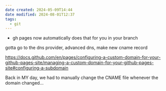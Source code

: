 ```yaml
---
date created: 2024-05-09T14:44
date modified: 2024-08-01T12:37
tags:
  - git
---
```

- gh pages now automatically does that for you in your branch

gotta go to the dns provider, advanced dns, make new cname record

https://docs.github.com/en/pages/configuring-a-custom-domain-for-your-github-pages-site/managing-a-custom-domain-for-your-github-pages-site#configuring-a-subdomain

Back in MY day, we had to manually change the CNAME file whenever the domain changed...